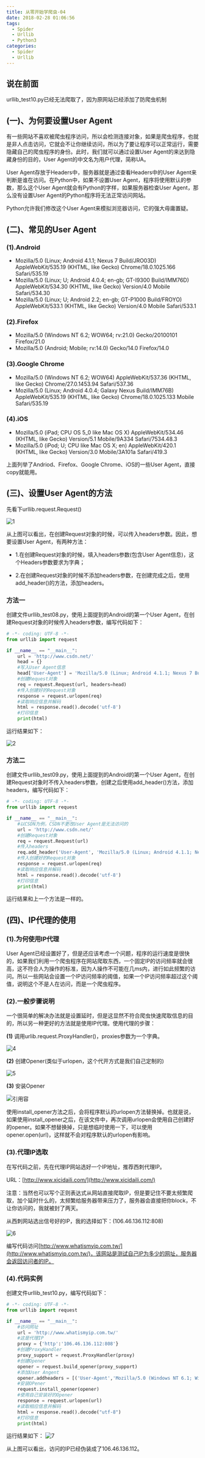 ```yaml
---
title: 从零开始学爬虫-04
date: 2018-02-28 01:06:56
tags:
  - Spider
  - Urllib
  - Python3
categories:
  - Spider
  - Urllib
---
```


## 说在前面

urllib_test10.py已经无法爬取了，因为原网站已经添加了防爬虫机制

## (一)、为何要设置User Agent

有一些网站不喜欢被爬虫程序访问，所以会检测连接对象，如果是爬虫程序，也就是非人点击访问，它就会不让你继续访问，所以为了要让程序可以正常运行，需要隐藏自己的爬虫程序的身份。此时，我们就可以通过设置User Agent的来达到隐藏身份的目的，User Agent的中文名为用户代理，简称UA。

User Agent存放于Headers中，服务器就是通过查看Headers中的User Agent来判断是谁在访问。在Python中，如果不设置User Agent，程序将使用默认的参数，那么这个User Agent就会有Python的字样，如果服务器检查User Agent，那么没有设置User Agent的Python程序将无法正常访问网站。

Python允许我们修改这个User Agent来模拟浏览器访问，它的强大毋庸置疑。
<!-- more -->

## (二)、常见的User Agent

### (1).Android

  - Mozilla/5.0 (Linux; Android 4.1.1; Nexus 7 Build/JRO03D) AppleWebKit/535.19 (KHTML, like Gecko) Chrome/18.0.1025.166 Safari/535.19
  - Mozilla/5.0 (Linux; U; Android 4.0.4; en-gb; GT-I9300 Build/IMM76D) AppleWebKit/534.30 (KHTML, like Gecko) Version/4.0 Mobile Safari/534.30
  - Mozilla/5.0 (Linux; U; Android 2.2; en-gb; GT-P1000 Build/FROYO) AppleWebKit/533.1 (KHTML, like Gecko) Version/4.0 Mobile Safari/533.1

### (2).Firefox

  - Mozilla/5.0 (Windows NT 6.2; WOW64; rv:21.0) Gecko/20100101 Firefox/21.0
  - Mozilla/5.0 (Android; Mobile; rv:14.0) Gecko/14.0 Firefox/14.0

### (3).Google Chrome

  - Mozilla/5.0 (Windows NT 6.2; WOW64) AppleWebKit/537.36 (KHTML, like Gecko) Chrome/27.0.1453.94 Safari/537.36
  - Mozilla/5.0 (Linux; Android 4.0.4; Galaxy Nexus Build/IMM76B) AppleWebKit/535.19 (KHTML, like Gecko) Chrome/18.0.1025.133 Mobile Safari/535.19

### (4).iOS

  - Mozilla/5.0 (iPad; CPU OS 5_0 like Mac OS X) AppleWebKit/534.46 (KHTML, like Gecko) Version/5.1 Mobile/9A334 Safari/7534.48.3
  - Mozilla/5.0 (iPod; U; CPU like Mac OS X; en) AppleWebKit/420.1 (KHTML, like Gecko) Version/3.0 Mobile/3A101a Safari/419.3

上面列举了Andriod、Firefox、Google Chrome、iOS的一些User Agent，直接copy就能用。

## (三)、设置User Agent的方法

先看下urllib.request.Request()

 ![1](http://img.blog.csdn.net/20170303123244632?watermark/2/text/aHR0cDovL2Jsb2cuY3Nkbi5uZXQvYzQwNjQ5NTc2Mg==/font/5a6L5L2T/fontsize/400/fill/I0JBQkFCMA==/dissolve/70/gravity/SouthEast)

从上图可以看出，在创建Request对象的时候，可以传入headers参数。因此，想要设置User Agent，有两种方法：

- 1.在创建Request对象的时候，填入headers参数(包含User Agent信息)，这个Headers参数要求为字典；

- 2.在创建Request对象的时候不添加headers参数，在创建完成之后，使用add_header()的方法，添加headers。

### 方法一

创建文件urllib_test08.py，使用上面提到的Android的第一个User Agent，在创建Request对象的时候传入headers参数，编写代码如下：
```python
# -*- coding: UTF-8 -*-
from urllib import request

if __name__ == "__main__":
    url = 'http://www.csdn.net/'
    head = {}
    #写入User Agent信息
    head['User-Agent'] = 'Mozilla/5.0 (Linux; Android 4.1.1; Nexus 7 Build/JRO03D) AppleWebKit/535.19 (KHTML, like Gecko) Chrome/18.0.1025.166  Safari/535.19'
    #创建Request对象
    req = request.Request(url, headers=head)
    #传入创建好的Request对象
    response = request.urlopen(req)
    #读取响应信息并解码
    html = response.read().decode('utf-8')
    #打印信息
    print(html)
```

运行结果如下：

 ![2](http://img.blog.csdn.net/20170303123738649?watermark/2/text/aHR0cDovL2Jsb2cuY3Nkbi5uZXQvYzQwNjQ5NTc2Mg==/font/5a6L5L2T/fontsize/400/fill/I0JBQkFCMA==/dissolve/70/gravity/SouthEast)

### 方法二

创建文件urllib_test09.py，使用上面提到的Android的第一个User Agent，在创建Request对象时不传入headers参数，创建之后使用add_header()方法，添加headers，编写代码如下：
```Python
# -*- coding: UTF-8 -*-
from urllib import request

if __name__ == "__main__":
    #以CSDN为例，CSDN不更改User Agent是无法访问的
    url = 'http://www.csdn.net/'
    #创建Request对象
    req = request.Request(url)
    #传入headers
    req.add_header('User-Agent', 'Mozilla/5.0 (Linux; Android 4.1.1; Nexus 7 Build/JRO03D) AppleWebKit/535.19 (KHTML, like Gecko) Chrome/18.0.1025.166  Safari/535.19')
    #传入创建好的Request对象
    response = request.urlopen(req)
    #读取响应信息并解码
    html = response.read().decode('utf-8')
    #打印信息
    print(html)
```

运行结果和上一个方法是一样的。

## (四)、IP代理的使用

### (1).为何使用IP代理

User Agent已经设置好了，但是还应该考虑一个问题，程序的运行速度是很快的，如果我们利用一个爬虫程序在网站爬取东西，一个固定IP的访问频率就会很高，这不符合人为操作的标准，因为人操作不可能在几ms内，进行如此频繁的访问。所以一些网站会设置一个IP访问频率的阈值，如果一个IP访问频率超过这个阈值，说明这个不是人在访问，而是一个爬虫程序。

### (2).一般步骤说明

一个很简单的解决办法就是设置延时，但是这显然不符合爬虫快速爬取信息的目的，所以另一种更好的方法就是使用IP代理。使用代理的步骤：

**(1)** 调用urlib.request.ProxyHandler()，proxies参数为一个字典。

 ![4](http://img.blog.csdn.net/20170303124421012?watermark/2/text/aHR0cDovL2Jsb2cuY3Nkbi5uZXQvYzQwNjQ5NTc2Mg==/font/5a6L5L2T/fontsize/400/fill/I0JBQkFCMA==/dissolve/70/gravity/SouthEast)

**(2)** 创建Opener(类似于urlopen，这个代开方式是我们自己定制的)

![5](http://img.blog.csdn.net/20170303124447169?watermark/2/text/aHR0cDovL2Jsb2cuY3Nkbi5uZXQvYzQwNjQ5NTc2Mg==/font/5a6L5L2T/fontsize/400/fill/I0JBQkFCMA==/dissolve/70/gravity/SouthEast)

**(3)** 安装Opener

![引用容](http://img.blog.csdn.net/20170303124507044?watermark/2/text/aHR0cDovL2Jsb2cuY3Nkbi5uZXQvYzQwNjQ5NTc2Mg==/font/5a6L5L2T/fontsize/400/fill/I0JBQkFCMA==/dissolve/70/gravity/SouthEast)

使用install_opener方法之后，会将程序默认的urlopen方法替换掉。也就是说，如果使用install_opener之后，在该文件中，再次调用urlopen会使用自己创建好的opener。如果不想替换掉，只是想临时使用一下，可以使用opener.open(url)，这样就不会对程序默认的urlopen有影响。

### (3).代理IP选取

在写代码之前，先在代理IP网站选好一个IP地址，推荐西刺代理IP。

URL：[http://www.xicidaili.com/](http://www.xicidaili.com/)

注意：当然也可以写个正则表达式从网站直接爬取IP，但是要记住不要太频繁爬取，加个延时什么的，太频繁给服务器带来压力了，服务器会直接把你block，不让你访问的，我就被封了两天。

从西刺网站选出信号好的IP，我的选择如下：(106.46.136.112:808)

 ![6](http://img.blog.csdn.net/20170303124651091?watermark/2/text/aHR0cDovL2Jsb2cuY3Nkbi5uZXQvYzQwNjQ5NTc2Mg==/font/5a6L5L2T/fontsize/400/fill/I0JBQkFCMA==/dissolve/70/gravity/SouthEast)

编写代码访问[http://www.whatismyip.com.tw/](http://www.whatismyip.com.tw/)，该网站是测试自己IP为多少的网址，服务器会返回访问者的IP。

### (4).代码实例

创建文件urllib_test10.py，编写代码如下：
```python
# -*- coding: UTF-8 -*-
from urllib import request

if __name__ == "__main__":
    #访问网址
    url = 'http://www.whatismyip.com.tw/'
    #这是代理IP
    proxy = {'http':'106.46.136.112:808'}
    #创建ProxyHandler
    proxy_support = request.ProxyHandler(proxy)
    #创建Opener
    opener = request.build_opener(proxy_support)
    #添加User Angent
    opener.addheaders = [('User-Agent','Mozilla/5.0 (Windows NT 6.1; Win64; x64) AppleWebKit/537.36 (KHTML, like Gecko) Chrome/56.0.2924.87 Safari/537.36')]
    #安装OPener
    request.install_opener(opener)
    #使用自己安装好的Opener
    response = request.urlopen(url)
    #读取相应信息并解码
    html = response.read().decode("utf-8")
    #打印信息
    print(html)
```

运行结果如下：
![7](http://img.blog.csdn.net/20170303124823038?watermark/2/text/aHR0cDovL2Jsb2cuY3Nkbi5uZXQvYzQwNjQ5NTc2Mg==/font/5a6L5L2T/fontsize/400/fill/I0JBQkFCMA==/dissolve/70/gravity/SouthEast)

从上图可以看出，访问的IP已经伪装成了106.46.136.112。
